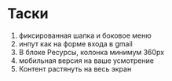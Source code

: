 # Таски
1. фиксированная шапка и боковое меню
2. инпут как на форме входа в gmail
3. В блоке Ресурсы, колонка минимум 360px
4. мобильная версия на ваше усмотрение
5. Контент растянуть на весь экран